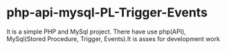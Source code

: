 # php-api-mysql-PL-Trigger-Events
It is a simple PHP and MySql project. There have use php(API), MySql(Stored Procedure, Trigger, Events).It is asses for development work
